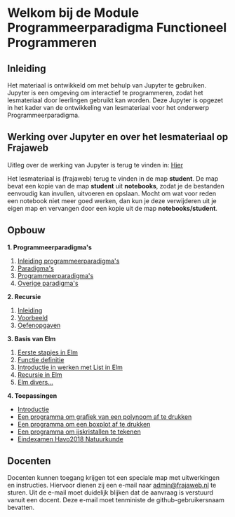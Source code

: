 
# Welkom bij de Module Programmeerparadigma Functioneel Programmeren

## Inleiding

Het materiaal is ontwikkeld om met behulp van Jupyter te gebruiken. Jupyter is een omgeving om interactief te programmeren, zodat het lesmateriaal door leerlingen gebruikt kan worden.  Deze Jupyter is opgezet in het kader van de ontwikkeling van lesmateriaal voor het onderwerp Programmeerparadigma.

## Werking over Jupyter en over het lesmateriaal op Frajaweb

Uitleg over de werking van Jupyter is terug te vinden in: [Hier](HoeGebruikJeJupyter)

Het lesmateriaal is (frajaweb) terug te vinden in de map **student**. De map bevat een kopie van de map **student** uit **notebooks**, zodat je de bestanden eenvoudig kan invullen, uitvoeren en opslaan. Mocht om wat voor reden een notebook niet meer goed werken, dan kun je deze verwijderen uit je eigen map en vervangen door een kopie uit de map **notebooks/student**.

## Opbouw

**1. Programmeerparadigma's**
1. [Inleiding programmeerparadigma's](1_Inleiding/1_Inleiding)
2. [Paradigma's](1_Inleiding/2_Paradigmas)
3. [Programmeerparadigma's](1_Inleiding/3_Programmeerparadigmas)
4. [Overige paradigma's](1_Inleiding/4_Overigeparadigmas)

**2. Recursie**
1. [Inleiding](2_Recursie/1_Inleiding)
2. [Voorbeeld](2_Recursie/2_Voorbeelden)
3. [Oefenopgaven](2_Recursie/3_Oefenopgaven)

**3. Basis van Elm**
1. [Eerste stapjes in Elm](3_BasisElm/1_EersteElm/1_elm-basis)
2. [Functie definitie](3_BasisElm/2_Functie/2_elm-functie-definitie)
3. [Introductie in werken met List in Elm](3_BasisElm/3_List/3_elm-Lists)
4. [Recursie in Elm](3_BasisElm/4_Recursie/4_RecursieInElm)
5. [Elm divers...](3_BasisElm/5_divers/5_elm_diversen)

**4. Toepassingen**
* [Introductie](4_Toepassingen/introductie)
* [Een programma om grafiek van een polynoom af te drukken](4_Toepassingen/polynoom)
* [Een programma om een boxplot af te drukken](4_Toepassingen/boxplot)
* [Een programma om ijskristallen te tekenen](4_Toepassingen/ijskristallen)
* [Eindexamen Havo2018 Natuurkunde](4_Toepassingen/havo2018_natuurkunde)


## Docenten
Docenten kunnen toegang krijgen tot een speciale map met uitwerkingen en instructies. Hiervoor dienen zij een e-mail naar admin@frajaweb.nl te sturen. Uit de e-mail moet duidelijk blijken dat de aanvraag is verstuurd vanuit een docent. Deze e-mail moet tenministe de github-gebruikersnaam bevatten.
